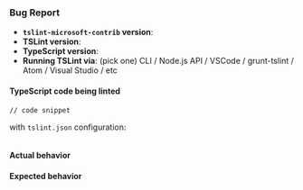 ### Bug Report

-   **`tslint-microsoft-contrib` version**:
-   **TSLint version**:
-   **TypeScript version**:
-   **Running TSLint via**: (pick one) CLI / Node.js API / VSCode / grunt-tslint / Atom / Visual Studio / etc

#### TypeScript code being linted

```tsx
// code snippet
```

with `tslint.json` configuration:

```json

```

#### Actual behavior

#### Expected behavior
